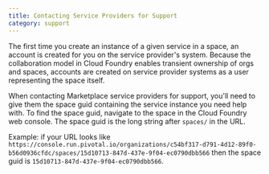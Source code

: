 ```yaml
---
title: Contacting Service Providers for Support
category: support
---
```


The first time you create an instance of a given service in a space, an account is created for you on the service provider's system. Because the collaboration model in Cloud Foundry enables transient ownership of orgs and spaces, accounts are created on service provider systems as a user representing the space itself. 

When contacting Marketplace service providers for support, you'll need to give them the space guid containing the service instance you need help with. To find the space guid, navigate to the space in the Cloud Foundry web console. The space guid is the long string after `spaces/` in the URL. 

Example: if your URL looks like `https://console.run.pivotal.io/organizations/c54bf317-d791-4d12-89f0-b56d0936cfdc/spaces/15d10713-847d-437e-9f04-ec0790dbb566` then the space guid is `15d10713-847d-437e-9f04-ec0790dbb566`.
